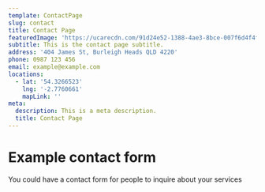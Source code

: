 ```yaml
---
template: ContactPage
slug: contact
title: Contact Page
featuredImage: 'https://ucarecdn.com/91d24e52-1388-4ae3-8bce-007f6d4f4fdc/'
subtitle: This is the contact page subtitle.
address: '404 James St, Burleigh Heads QLD 4220'
phone: 0987 123 456
email: example@example.com
locations:
  - lat: '54.3266523'
    lng: '-2.7760661'
    mapLink: ''
meta:
  description: This is a meta description.
  title: Contact Page
---
```

# Example contact form

You could have a contact form for people to inquire about your services
